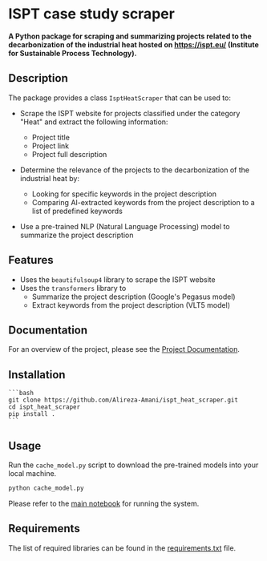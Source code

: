 # ISPT case study scraper

**A Python package for scraping and summarizing projects related to the decarbonization of the industrial heat
hosted on https://ispt.eu/  (Institute for Sustainable Process Technology).**

## Description

The package provides a class `IsptHeatScraper` that can be used to:
- Scrape the ISPT website for projects classified under the category "Heat" and extract the following information:
    - Project title
    - Project link
    - Project full description

- Determine the relevance of the projects to the decarbonization of the industrial heat by:
    - Looking for specific keywords in the project description
    - Comparing AI-extracted keywords from the project description to a list of predefined keywords

- Use a pre-trained NLP (Natural Language Processing) model to summarize the project description

## Features

* Uses the `beautifulsoup4` library to scrape the ISPT website
* Uses the `transformers` library to
    - Summarize the project description (Google's Pegasus model)
    - Extract keywords from the project description (VLT5 model)

## Documentation

For an overview of the project, please see the [Project Documentation](docs/ProjectOverview.md).

## Installation

    ```bash
    git clone https://github.com/Alireza-Amani/ispt_heat_scraper.git
    cd ispt_heat_scraper
    pip install .
    ```

## Usage
Run the `cache_model.py` script to download the pre-trained models into your local machine.

```bash
python cache_model.py
```
Please refer to the [main notebook](main.ipynb) for running the system.

## Requirements
The list of required libraries can be found in the [requirements.txt](requirements.txt) file.
